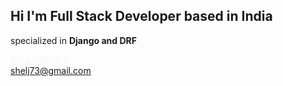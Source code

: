 ## Hi I'm Full Stack Developer based in India
specialized in **Django and DRF** 

<a href="https://sheljin.netlify.app" target="_blank" style="color: whitesmoke; text-decoration: underline;">My portfolio ↗️</a>
<br>
<a href="mailto:shelj73@gmail.com" style="color: whitesmoke; text-decoration: underline;">shelj73@gmail.com</a>
<br>
<!-- <a href="https://www.instagram.com/shelj__/" style="color: whitesmoke; text-decoration: underline;">shelj__</a> -->
